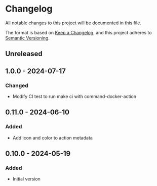 # Changelog

All notable changes to this project will be documented in this file.

The format is based on [Keep a Changelog](https://keepachangelog.com/en/1.0.0/),
and this project adheres to [Semantic Versioning](https://semver.org/spec/v2.0.0.html).

## Unreleased

## 1.0.0 - 2024-07-17
### Changed
- Modify CI test to run make ci with command-docker-action

## 0.11.0 - 2024-06-10
### Added
- Add icon and color to action metadata

## 0.10.0 - 2024-05-19
### Added
- Initial version
